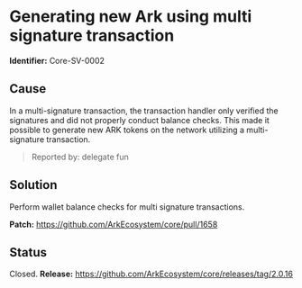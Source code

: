 # Generating new Ark using multi signature transaction
**Identifier:** Core-SV-0002

## Cause
In a multi-signature transaction, the transaction handler only verified the signatures and did not properly conduct balance checks. This made it possible to generate new ARK tokens on the network utilizing a multi-signature transaction.

>Reported by: delegate fun

## Solution
Perform wallet balance checks for multi signature transactions.

**Patch:** https://github.com/ArkEcosystem/core/pull/1658

## Status
Closed.
**Release:** https://github.com/ArkEcosystem/core/releases/tag/2.0.16



